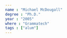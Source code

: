 ```yaml
---
name : "Michael McDougall"
degree : "Ph.D."
year : "2005"
where : "Grammatech"
tags : ["alum"]
---
```

